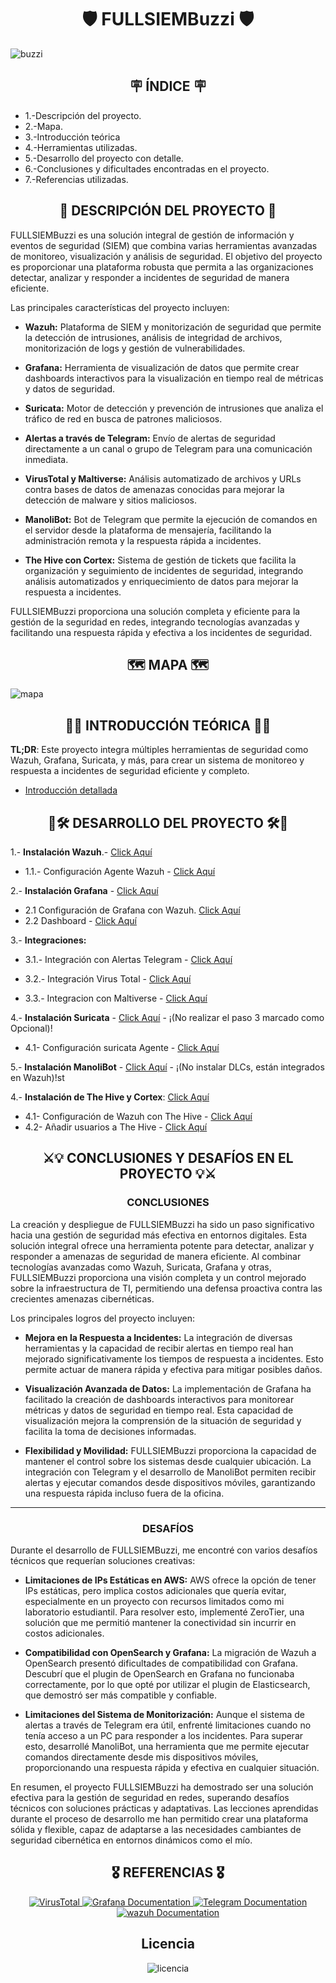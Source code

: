 
<h1 align="center">🛡️   FULLSIEMBuzzi  🛡️ </h1>




![buzzi](/img/buzzi.png)

<h2 align="center"> 🪧 ÍNDICE 🪧</h2>

- 1.-Descripción del proyecto.
- 2.-Mapa.
- 3.-Introducción teórica
- 4.-Herramientas utilizadas.
- 5.-Desarrollo del proyecto con detalle.
- 6.-Conclusiones y dificultades encontradas en el proyecto.
- 7.-Referencias utilizadas.

<h2 align="center"> 📝 DESCRIPCIÓN DEL PROYECTO 📝 </h2>

FULLSIEMBuzzi es una solución integral de gestión de información y eventos de seguridad (SIEM) que combina varias herramientas avanzadas de monitoreo, visualización y análisis de seguridad. El objetivo del proyecto es proporcionar una plataforma robusta que permita a las organizaciones detectar, analizar y responder a incidentes de seguridad de manera eficiente.

Las principales características del proyecto incluyen:

- **Wazuh:** Plataforma de SIEM y monitorización de seguridad que permite la detección de intrusiones, análisis de integridad de archivos, monitorización de logs y gestión de vulnerabilidades.

- **Grafana:** Herramienta de visualización de datos que permite crear dashboards interactivos para la visualización en tiempo real de métricas y datos de seguridad.

- **Suricata:** Motor de detección y prevención de intrusiones que analiza el tráfico de red en busca de patrones maliciosos.

- **Alertas a través de Telegram:** Envío de alertas de seguridad directamente a un canal o grupo de Telegram para una comunicación inmediata.

- **VirusTotal y Maltiverse:** Análisis automatizado de archivos y URLs contra bases de datos de amenazas conocidas para mejorar la detección de malware y sitios maliciosos.

- **ManoliBot:** Bot de Telegram que permite la ejecución de comandos en el servidor desde la plataforma de mensajería, facilitando la administración remota y la respuesta rápida a incidentes.
  
- **The Hive con Cortex:** Sistema de gestión de tickets que facilita la organización y seguimiento de incidentes de seguridad, integrando análisis automatizados y enriquecimiento de datos para mejorar la respuesta a incidentes.



FULLSIEMBuzzi proporciona una solución completa y eficiente para la gestión de la seguridad en redes, integrando tecnologías avanzadas y facilitando una respuesta rápida y efectiva a los incidentes de seguridad.



<h2 align="center"> 🗺️ MAPA 🗺️ </h2>


![mapa](/img/mapa1.png)



<h2 align="center"> 📓📌 INTRODUCCIÓN TEÓRICA 📌📓 </h2> 

**TL;DR**: Este proyecto integra múltiples herramientas de seguridad como Wazuh, Grafana, Suricata, y más, para crear un sistema de monitoreo y respuesta a incidentes de seguridad eficiente y completo. 

 - [Introducción detallada](/Guia/introduccionTeorica.md)



<h2 align="center"> 🔌🛠️ DESARROLLO DEL PROYECTO 🛠️🔌 </h2>

   1.- **Instalación Wazuh**.- [Click Aquí](https://documentation.wazuh.com/current/installation-guide/index.html)

   - 1.1.- Configuración Agente Wazuh - [Click Aquí](https://documentation.wazuh.com/current/installation-guide/wazuh-agent/index.html)
 

   2.- **Instalación Grafana** - [Click Aquí](https://github.com/Scosrom/monitorizacion/blob/master/graf.md)
   - 2.1 Configuración de Grafana con Wazuh. [Click Aquí](Guia/conf-graf-wazuh.md)
   - 2.2 Dashboard - [Click Aquí](Guia/Dashboard.json)
     
   3.- **Integraciones:**

   - 3.1.- Integración con Alertas Telegram - [Click Aquí](Guia/conf-telegram.md)

   - 3.2.- Integración Virus Total - [Click Aquí](https://documentation.wazuh.com/current/user-manual/capabilities/malware-detection/virus-total-integration.html)
   - 3.3.- Integracion con Maltiverse - [Click Aquí](https://documentation.wazuh.com/current/user-manual/manager/manual-integration.html#maltiverse)
   
   4.- **Instalación Suricata** - [Click Aquí](https://github.com/Scosrom/Suricata-Telegram/blob/main/README.md)  - ¡(No realizar el paso 3 marcado como Opcional)!
   - 4.1- Configuración suricata Agente - [Click Aquí](https://documentation.wazuh.com/current/proof-of-concept-guide/integrate-network-ids-suricata.html)
   
   5.- **Instalación ManoliBot** - [Click Aquí](https://github.com/Scosrom/ManoliBot-Telegram)  - ¡(No instalar DLCs, están integrados en Wazuh)!st

   4.- **Instalación de The Hive y Cortex**: [Click Aquí](https://docs.thehive-project.org/thehive/legacy/thehive3/installation/install-guide/#docker) 
   
   - 4.1- Configuración de Wazuh con The Hive - [Click Aquí](https://wazuh.com/blog/using-wazuh-and-thehive-for-threat-protection-and-incident-response/)
   - 4.2- Añadir usuarios a The Hive - [Click Aquí](https://hub.hive.app/hc/es/articles/15624489753885-A%C3%B1ade-nuevos-usuarios)

<h2 align="center"> ⚔️💡 CONCLUSIONES Y DESAFÍOS EN EL PROYECTO 💡⚔️ </h2>


<h3 align="center">  CONCLUSIONES </h3>

La creación y despliegue de FULLSIEMBuzzi ha sido un paso significativo hacia una gestión de seguridad más efectiva en entornos digitales. Esta solución integral ofrece una herramienta potente para detectar, analizar y responder a amenazas de seguridad de manera eficiente. Al combinar tecnologías avanzadas como Wazuh, Suricata, Grafana y otras, FULLSIEMBuzzi proporciona una visión completa y un control mejorado sobre la infraestructura de TI, permitiendo una defensa proactiva contra las crecientes amenazas cibernéticas.

Los principales logros del proyecto incluyen:

- **Mejora en la Respuesta a Incidentes:** La integración de diversas herramientas y la capacidad de recibir alertas en tiempo real han mejorado significativamente los tiempos de respuesta a incidentes. Esto permite actuar de manera rápida y efectiva para mitigar posibles daños.

- **Visualización Avanzada de Datos:** La implementación de Grafana ha facilitado la creación de dashboards interactivos para monitorear métricas y datos de seguridad en tiempo real. Esta capacidad de visualización mejora la comprensión de la situación de seguridad y facilita la toma de decisiones informadas.

- **Flexibilidad y Movilidad:** FULLSIEMBuzzi proporciona la capacidad de mantener el control sobre los sistemas desde cualquier ubicación. La integración con Telegram y el desarrollo de ManoliBot permiten recibir alertas y ejecutar comandos desde dispositivos móviles, garantizando una respuesta rápida incluso fuera de la oficina.

---
<h3 align="center">  DESAFÍOS  </h3> 

Durante el desarrollo de FULLSIEMBuzzi, me encontré con varios desafíos técnicos que requerían soluciones creativas:

- **Limitaciones de IPs Estáticas en AWS:** AWS ofrece la opción de tener IPs estáticas, pero implica costos adicionales que quería evitar, especialmente en un proyecto con recursos limitados como mi laboratorio estudiantil. Para resolver esto, implementé ZeroTier, una solución que me permitió mantener la conectividad sin incurrir en costos adicionales.

- **Compatibilidad con OpenSearch y Grafana:** La migración de Wazuh a OpenSearch presentó dificultades de compatibilidad con Grafana. Descubrí que el plugin de OpenSearch en Grafana no funcionaba correctamente, por lo que opté por utilizar el plugin de Elasticsearch, que demostró ser más compatible y confiable.

- **Limitaciones del Sistema de Monitorización:** Aunque el sistema de alertas a través de Telegram era útil, enfrenté limitaciones cuando no tenía acceso a un PC para responder a los incidentes. Para superar esto, desarrollé ManoliBot, una herramienta que me permite ejecutar comandos directamente desde mis dispositivos móviles, proporcionando una respuesta rápida y efectiva en cualquier situación.

En resumen, el proyecto FULLSIEMBuzzi ha demostrado ser una solución efectiva para la gestión de seguridad en redes, superando desafíos técnicos con soluciones prácticas y adaptativas. Las lecciones aprendidas durante el proceso de desarrollo me han permitido crear una plataforma sólida y flexible, capaz de adaptarse a las necesidades cambiantes de seguridad cibernética en entornos dinámicos como el mío.


<h2 align="center"> 🎖️ REFERENCIAS 🎖️  </h2> 


<p align="center">
  <a href="https://prometheus.io/docs/introduction/overview/">
    <img src="/img/virustotal_logo_icon_170249.png" alt="VirusTotal">
  </a>
 
  <a href="https://grafana.com/docs/grafana/latest/">
    <img src="/img/grafana_logo_icon_171049.png" alt="Grafana Documentation">
  </a>
  
  <a href="https://www.debian.org/doc/index.es.html">
    <img src="/img/telegram_logo_icon_168691.png" alt="Telegram Documentation">
  </a>

   <a href="https://www.debian.org/doc/index.es.html">
    <img src="https://asset.brandfetch.io/idGBqJSmMa/idNog5T5UD.svg" alt="wazuh Documentation">
  </a>
</p>



<h2 align="center"> Licencia  </h2>

<p align="center">
  <img src="/img/88x31.png" alt="licencia">
</p>




